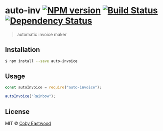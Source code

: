 # auto-inv [![NPM version][npm-image]][npm-url] [![Build Status][travis-image]][travis-url] [![Dependency Status][daviddm-image]][daviddm-url]

> automatic invoice maker

## Installation

```sh
$ npm install --save auto-invoice
```

## Usage

```js
const autoInvoice = require("auto-invoice");

autoInvoice("Rainbow");
```

## License

MIT © [Coby Eastwood]()

[npm-image]: https://badge.fury.io/js/auto-inv.svg
[npm-url]: https://npmjs.org/package/auto-inv
[travis-image]: https://travis-ci.com/cobyeastwood/auto-inv.svg?branch=master
[travis-url]: https://travis-ci.com/cobyeastwood/auto-inv
[daviddm-image]: https://david-dm.org/cobyeastwood/auto-inv.svg?theme=shields.io
[daviddm-url]: https://david-dm.org/cobyeastwood/auto-inv
